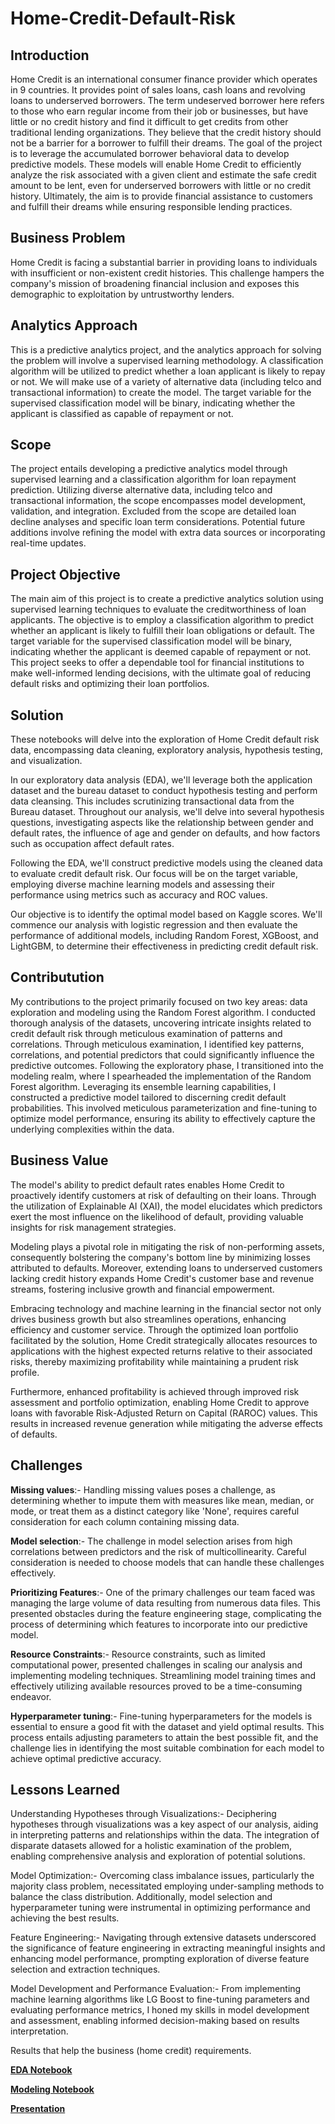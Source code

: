 # Home-Credit-Default-Risk
## Introduction

Home Credit is an international consumer finance provider which operates in 9 countries. It provides point of sales loans, cash loans and revolving loans to underserved borrowers. The term undeserved borrower here refers to those who earn regular income from their job or businesses, but have little or no credit history and find it difficult to get credits from other traditional lending organizations. They believe that the credit history should not be a barrier for a borrower to fulfill their dreams. The goal of the project is to leverage the accumulated borrower behavioral data to develop predictive models. These models will enable Home Credit to efficiently analyze the risk associated with a given client and estimate the safe credit amount to be lent, even for underserved borrowers with little or no credit history. Ultimately, the aim is to provide financial assistance to customers and fulfill their dreams while ensuring responsible lending practices.

## Business Problem

Home Credit is facing a substantial barrier in providing loans to individuals with insufficient or non-existent credit histories. This challenge hampers the company's mission of broadening financial inclusion and exposes this demographic to exploitation by untrustworthy lenders.

## Analytics Approach

This is a predictive analytics project, and the analytics approach for solving the problem will involve a supervised learning methodology. A classification algorithm will be utilized to predict whether a loan applicant is likely to repay or not. We will make use of a variety of alternative data (including telco and transactional information) to create the model. The target variable for the supervised classification model will be binary, indicating whether the applicant is classified as capable of repayment or not.

## Scope

The project entails developing a predictive analytics model through supervised learning and a classification algorithm for loan repayment prediction. Utilizing diverse alternative data, including telco and transactional information, the scope encompasses model development, validation, and integration. Excluded from the scope are detailed loan decline analyses and specific loan term considerations. Potential future additions involve refining the model with extra data sources or incorporating real-time updates.

## Project Objective

The main aim of this project is to create a predictive analytics solution using supervised learning techniques to evaluate the creditworthiness of loan applicants. The objective is to employ a classification algorithm to predict whether an applicant is likely to fulfill their loan obligations or default.  The target variable for the supervised classification model will be binary, indicating whether the applicant is deemed capable of repayment or not. This project seeks to offer a dependable tool for financial institutions to make well-informed lending decisions, with the ultimate goal of reducing default risks and optimizing their loan portfolios.

## Solution 

These notebooks will delve into the exploration of Home Credit default risk data, encompassing data cleaning, exploratory analysis, hypothesis testing, and visualization.

In our exploratory data analysis (EDA), we'll leverage both the application dataset and the bureau dataset to conduct hypothesis testing and perform data cleansing. This includes scrutinizing transactional data from the Bureau dataset. Throughout our analysis, we'll delve into several hypothesis questions, investigating aspects like the relationship between gender and default rates, the influence of age and gender on defaults, and how factors such as occupation affect default rates.

Following the EDA, we'll construct predictive models using the cleaned data to evaluate credit default risk. Our focus will be on the target variable, employing diverse machine learning models and assessing their performance using metrics such as accuracy and ROC values.

Our objective is to identify the optimal model based on Kaggle scores. We'll commence our analysis with logistic regression and then evaluate the performance of additional models, including Random Forest, XGBoost, and LightGBM, to determine their effectiveness in predicting credit default risk.


## Contributution

My contributions to the project primarily focused on two key areas: data exploration and modeling using the Random Forest algorithm. I conducted thorough analysis of the datasets, uncovering intricate insights related to credit default risk through meticulous examination of patterns and correlations. 
Through meticulous examination, I identified key patterns, correlations, and potential predictors that could significantly influence the predictive outcomes. Following the exploratory phase, I transitioned into the modeling realm, where I spearheaded the implementation of the Random Forest algorithm. Leveraging its ensemble learning capabilities, I constructed a predictive model tailored to discerning credit default probabilities. This involved meticulous parameterization and fine-tuning to optimize model performance, ensuring its ability to effectively capture the underlying complexities within the data.

## Business Value

The model's ability to predict default rates enables Home Credit to proactively identify customers at risk of defaulting on their loans. Through the utilization of Explainable AI (XAI), the model elucidates which predictors exert the most influence on the likelihood of default, providing valuable insights for risk management strategies.

Modeling plays a pivotal role in mitigating the risk of non-performing assets, consequently bolstering the company's bottom line by minimizing losses attributed to defaults. Moreover, extending loans to underserved customers lacking credit history expands Home Credit's customer base and revenue streams, fostering inclusive growth and financial empowerment.

Embracing technology and machine learning in the financial sector not only drives business growth but also streamlines operations, enhancing efficiency and customer service. Through the optimized loan portfolio facilitated by the solution, Home Credit strategically allocates resources to applications with the highest expected returns relative to their associated risks, thereby maximizing profitability while maintaining a prudent risk profile.

Furthermore, enhanced profitability is achieved through improved risk assessment and portfolio optimization, enabling Home Credit to approve loans with favorable Risk-Adjusted Return on Capital (RAROC) values. This results in increased revenue generation while mitigating the adverse effects of defaults.

## Challenges

**Missing values**:- Handling missing values poses a challenge, as determining whether to impute them with measures like mean, median, or mode, or treat them as a distinct category like 'None', requires careful consideration for each column containing missing data.

**Model selection**:- The challenge in model selection arises from high correlations between predictors and the risk of multicollinearity. Careful consideration is needed to choose models that can handle these challenges effectively.

**Prioritizing Features**:- One of the primary challenges our team faced was managing the large volume of data resulting from numerous data files. This presented obstacles during the feature engineering stage, complicating the process of determining which features to incorporate into our predictive model.

**Resource Constraints**:- Resource constraints, such as limited computational power, presented challenges in scaling our analysis and implementing modeling techniques. Streamlining model training times and effectively utilizing available resources proved to be a time-consuming endeavor.

**Hyperparameter tuning**:- Fine-tuning hyperparameters for the models is essential to ensure a good fit with the dataset and yield optimal results. This process entails adjusting parameters to attain the best possible fit, and the challenge lies in identifying the most suitable combination for each model to achieve optimal predictive accuracy.


## Lessons Learned

Understanding Hypotheses through Visualizations:- Deciphering hypotheses through visualizations was a key aspect of our analysis, aiding in interpreting patterns and relationships within the data. The integration of disparate datasets allowed for a holistic examination of the problem, enabling comprehensive analysis and exploration of potential solutions.

Model Optimization:- Overcoming class imbalance issues, particularly the majority class problem, necessitated employing under-sampling methods to balance the class distribution. Additionally, model selection and hyperparameter tuning were instrumental in optimizing performance and achieving the best results.

Feature Engineering:- Navigating through extensive datasets underscored the significance of feature engineering in extracting meaningful insights and enhancing model performance, prompting exploration of diverse feature selection and extraction techniques.

Model Development and Performance Evaluation:- From implementing machine learning algorithms like LG Boost to fine-tuning parameters and evaluating performance metrics, I honed my skills in model development and assessment, enabling informed decision-making based on results interpretation.

Results that help the business (home credit) requirements.

**[EDA Notebook](https://github.com/gnair60/Home-Credit-Capstone/blob/main/EDA.ipynb)**

**[Modeling Notebook](https://github.com/gnair60/Home-Credit-Capstone/blob/main/Modelling.ipynb)**

**[Presentation](https://github.com/gnair60/Home-Credit-Capstone/blob/main/Capstone_Presentation.pdf)**
